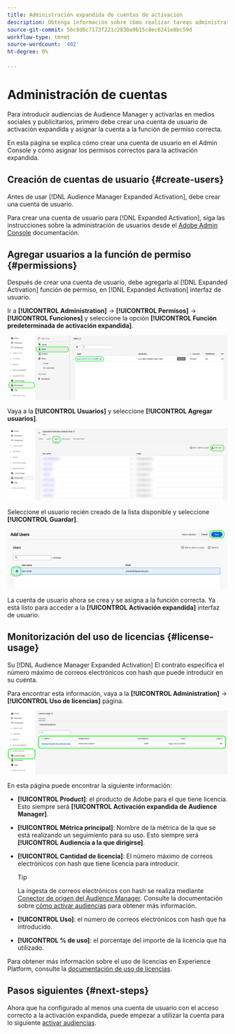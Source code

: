 ```yaml
---
title: Administración expandida de cuentas de activación
description: Obtenga información sobre cómo realizar tareas administrativas en la cuenta de activación expandida, como monitorizar el uso de licencias y asignar los permisos correctos.
source-git-commit: 5bc8d6c7173f221c2830a9b15c8ec6241e8bc59d
workflow-type: tm+mt
source-wordcount: '402'
ht-degree: 0%

---
```



# Administración de cuentas

Para introducir audiencias de Audience Manager y activarlas en medios sociales y publicitarios, primero debe crear una cuenta de usuario de activación expandida y asignar la cuenta a la función de permiso correcta.

En esta página se explica cómo crear una cuenta de usuario en el Admin Console y cómo asignar los permisos correctos para la activación expandida.

## Creación de cuentas de usuario {#create-users}

Antes de usar [!DNL Audience Manager Expanded Activation], debe crear una cuenta de usuario.

Para crear una cuenta de usuario para [!DNL Expanded Activation], siga las instrucciones sobre la administración de usuarios desde el [Adobe Admin Console](https://helpx.adobe.com/es/enterprise/using/manage-users-individually.html) documentación.

## Agregar usuarios a la función de permiso {#permissions}

Después de crear una cuenta de usuario, debe agregarla al [!DNL Expanded Activation] función de permiso, en [!DNL Expanded Activation] interfaz de usuario.

Ir a **[!UICONTROL Administration]** -> **[!UICONTROL Permisos]** -> **[!UICONTROL Funciones]** y seleccione la opción **[!UICONTROL Función predeterminada de activación expandida]**.

![Imagen de la interfaz de usuario de Activation expandida que muestra la página Funciones.](assets/expanded-activation-role.png)

Vaya a la **[!UICONTROL Usuarios]** y seleccione **[!UICONTROL Agregar usuarios]**.

![Imagen de la interfaz de usuario de Activation expandida que muestra la página Usuarios.](assets/add-users.png)

Seleccione el usuario recién creado de la lista disponible y seleccione **[!UICONTROL Guardar]**.

![Imagen de la interfaz de usuario de Activation expandida que muestra la página Agregar usuarios.](assets/add-user.png)

La cuenta de usuario ahora se crea y se asigna a la función correcta. Ya está listo para acceder a la **[!UICONTROL Activación expandida]** interfaz de usuario.

## Monitorización del uso de licencias {#license-usage}

Su [!DNL Audience Manager Expanded Activation] El contrato especifica el número máximo de correos electrónicos con hash que puede introducir en su cuenta.

Para encontrar esta información, vaya a la **[!UICONTROL Administration]** -> **[!UICONTROL Uso de licencias]** página.

![Imagen de la interfaz de usuario de Activation expandida que muestra la pantalla de uso de licencias.](assets/license-usage.png)

En esta página puede encontrar la siguiente información:

* **[!UICONTROL Product]**: el producto de Adobe para el que tiene licencia. Esto siempre será **[!UICONTROL Activación expandida de Audience Manager]**.
* **[!UICONTROL Métrica principal]**: Nombre de la métrica de la que se está realizando un seguimiento para su uso. Esto siempre será **[!UICONTROL Audiencia a la que dirigirse]**.
* **[!UICONTROL Cantidad de licencia]**: El número máximo de correos electrónicos con hash que tiene licencia para introducir.

  >[!TIP]
  >
  >La ingesta de correos electrónicos con hash se realiza mediante [Conector de origen del Audience Manager](../sources/connectors/adobe-applications/audience-manager.md). Consulte la documentación sobre [cómo activar audiencias](activate-audiences.md) para obtener más información.

* **[!UICONTROL Uso]**: el número de correos electrónicos con hash que ha introducido.
* **[!UICONTROL % de uso]**: el porcentaje del importe de la licencia que ha utilizado.

Para obtener más información sobre el uso de licencias en Experience Platform, consulte la [documentación de uso de licencias](../dashboards/guides/license-usage.md).

## Pasos siguientes {#next-steps}

Ahora que ha configurado al menos una cuenta de usuario con el acceso correcto a la activación expandida, puede empezar a utilizar la cuenta para lo siguiente [activar audiencias](activate-audiences.md).
